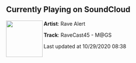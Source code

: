 ## Currently Playing on SoundCloud

[<img align="left" width="100" src="https://i1.sndcdn.com/artworks-XcVqHBgf6xDJYr0J-2zGqvw-t50x50.jpg">](https://soundcloud.com/rave_alert/ravecast45-mgs)

**Artist**: Rave Alert 

**Track**: RaveCast45 - M@GS

Last updated at 10/29/2020 08:38
